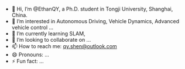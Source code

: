 - 👋 Hi, I’m @EthanQY, a Ph.D. student in Tongji University, Shanghai, China.
- 👀 I’m interested in Autonomous Driving, Vehicle Dynamics, Advanced vehicle control ...
- 🌱 I’m currently learning SLAM, 
- 💞️ I’m looking to collaborate on ...
- 📫 How to reach me: qy.shen@outlook.com
- 😄 Pronouns: ...
- ⚡ Fun fact: ...

<!---
EthanQY/EthanQY is a ✨ special ✨ repository because its `README.md` (this file) appears on your GitHub profile.
You can click the Preview link to take a look at your changes.
--->
